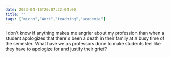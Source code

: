 ---date: 2023-04-16T20:07:22-04:00title: ""tags: ["micro","Work","teaching","academia"]---I don't know if anything makes me angrier about my profession than when a student apologizes that there's been a death in their family at a busy time of the semester. What have we as professors done to make students feel like they have to apologize for and justify their grief?